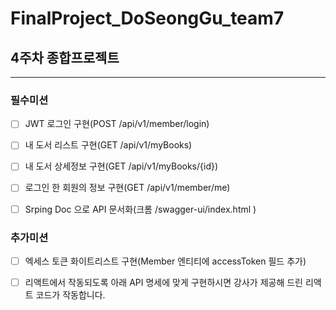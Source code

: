 # FinalProject_DoSeongGu_team7  
    
## 4주차 종합프로젝트


---

### 필수미션

 - [ ] JWT 로그인 구현(POST /api/v1/member/login)

 - [ ] 내 도서 리스트 구현(GET /api/v1/myBooks)

 - [ ] 내 도서 상세정보 구현(GET /api/v1/myBooks/{id})

 - [ ] 로그인 한 회원의 정보 구현(GET /api/v1/member/me)

 - [ ] Srping Doc 으로 API 문서화(크롬 /swagger-ui/index.html )

### 추가미션

 - [ ] 엑세스 토큰 화이트리스트 구현(Member 엔티티에 accessToken 필드 추가)

 - [ ] 리액트에서 작동되도록
아래 API 명세에 맞게 구현하시면 강사가 제공해 드린 리액트 코드가 작동합니다.
